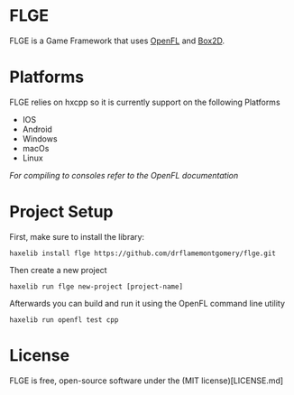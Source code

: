 FLGE
====

FLGE is a Game Framework that uses [OpenFL](https://www.openfl.org/) and [Box2D](https://box2d.org/).

Platforms
=========

FLGE relies on hxcpp so it is currently support on the following Platforms

* IOS
* Android
* Windows
* macOs
* Linux

_For compiling to consoles refer to the OpenFL documentation_

Project Setup
=============

First, make sure to install the library:

    haxelib install flge https://github.com/drflamemontgomery/flge.git

Then create a new project

    haxelib run flge new-project [project-name]

Afterwards you can build and run it using the OpenFL command line utility

    haxelib run openfl test cpp

License
=======

FLGE is free, open-source software under the (MIT license)[LICENSE.md]

